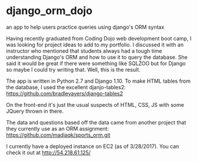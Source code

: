 # django_orm_dojo
an app to help users practice queries using django's ORM syntax

Having recently graduated from Coding Dojo web development boot camp, I was looking for project ideas to add to my portfolio. I discussed it with an instructor who mentioned that students always had a tough time understanding Django's ORM and how to use it to query the database. She said it would be great if there were something like SQLZOO but for Django so maybe I could try writing that. Well, this is the result.

The app is written in Python 2.7 and Django 1.10. To make HTML tables from the database, I used the excellent djanjo-tables2:
https://github.com/bradleyayers/django-tables2

On the front-end it's just the usual suspects of HTML, CSS, JS with some JQuery thrown in there.

The data and questions based off the data came from another project that they currently use as an ORM assignment:
https://github.com/madjaqk/sports_orm.git

I currently have a deployed instance on EC2 (as of 3/28/2017). You can check it out at http://54.218.61.125/
